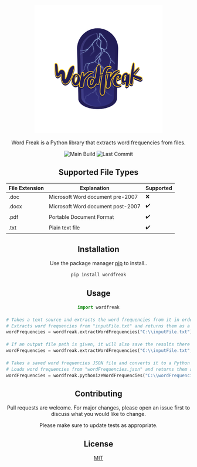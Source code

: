 <div align="center">
    <img src="img/wordfreak_logo.png" alt="wordfreak logo" width="350"/>


Word Freak is a Python library that extracts word frequencies from files.

![Main Build](https://github.com/joeyagreco/wordfreak/actions/workflows/main-build.yml/badge.svg)
![Last Commit](https://img.shields.io/github/last-commit/joeyagreco/wordfreak)

## Supported File Types

| File Extension | Explanation                       | Supported          |
|----------------|-----------------------------------|--------------------|
| .doc           | Microsoft Word document pre-2007  | :x:                |
| .docx          | Microsoft Word document post-2007 | :heavy_check_mark: |
| .pdf           | Portable Document Format          | :heavy_check_mark: |
| .txt           | Plain text file                   | :heavy_check_mark: |

## Installation

Use the package manager [pip](https://pip.pypa.io/en/stable/) to install..

```bash
pip install wordfreak
```

## Usage

```python
import wordfreak

# Takes a text source and extracts the word frequencies from it in order from most -> least occurring.
# Extracts word frequencies from "inputFile.txt" and returns them as a Python dictionary.
wordFrequencies = wordfreak.extractWordFrequencies("C:\\inputFile.txt")

# If an output file path is given, it will also save the results there as JSON.
wordFrequencies = wordfreak.extractWordFrequencies("C:\\inputFile.txt", "C:\\outputFile.json")

# Takes a saved word frequencies JSON file and converts it to a Python dictionary.
# Loads word frequencies from "wordFrequencies.json" and returns them as a Python dictionary.
wordFrequencies = wordfreak.pythonizeWordFrequencies("C:\\wordFrequencies.json")
```

## Contributing

Pull requests are welcome. For major changes, please open an issue first to discuss what you would like to change.

Please make sure to update tests as appropriate.

## License

[MIT](https://choosealicense.com/licenses/mit/)

</div>